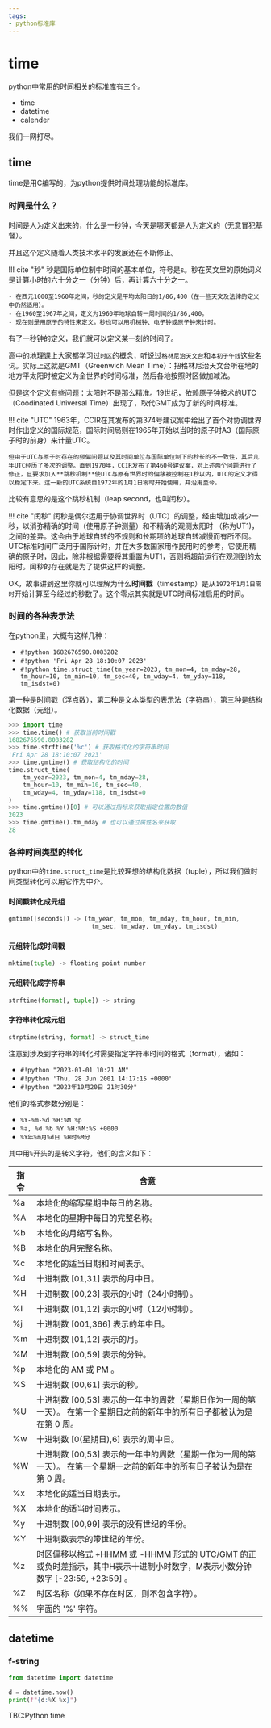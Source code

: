 ```yaml
---
tags:
- python标准库
---
```


# time

python中常用的时间相关的标准库有三个。

- time
- datetime
- calender

我们一网打尽。

## time

time是用C编写的，为python提供时间处理功能的标准库。

### 时间是什么？

时间是人为定义出来的，什么是一秒钟，今天是哪天都是人为定义的（无意冒犯基督）。

并且这个定义随着人类技术水平的发展还在不断修正。

!!! cite "秒"
    秒是国际单位制中时间的基本单位，符号是s。秒在英文里的原始词义是计算小时的六十分之一（分钟）后，再计算六十分之一。
    
    - 在西元1000至1960年之间，秒的定义是平均太阳日的1/86,400（在一些天文及法律的定义中仍然适用）。
    - 在1960至1967年之间，定义为1960年地球自转一周时间的1/86,400。
    - 现在则是用原子的特性来定义。秒也可以用机械钟、电子钟或原子钟来计时。

有了一秒钟的定义，我们就可以定义某一刻的时间了。

高中的地理课上大家都学习过`时区`的概念，听说过`格林尼治天文台`和`本初子午线`这些名词。实际上这就是GMT（Greenwich Mean Time）：把格林尼治天文台所在地的地方平太阳时被定义为全世界的时间标准，然后各地按照时区做加减法。

但是这个定义有些问题：太阳时不是那么精准。19世纪，依赖原子钟技术的UTC（Coodinated Universal Time）出现了，取代GMT成为了新的时间标准。

!!! cite "UTC"
    1963年，CCIR在其发布的第374号建议案中给出了首个对协调世界时作出定义的国际规范，国际时间局则在1965年开始以当时的原子时A3（国际原子时的前身）来计量UTC。
    
    但由于UTC与原子时存在的频偏问题以及其时间单位与国际单位制下的秒长的不一致性，其后几年UTC经历了多次的调整。直到1970年，CCIR发布了第460号建议案，对上述两个问题进行了修正，且要求加入**跳秒机制**使UTC与原有世界时的偏移被控制在1秒以内，UTC的定义才得以稳定下来。这一新的UTC系统自1972年的1月1日零时开始使用，并沿用至今。

比较有意思的是这个跳秒机制（leap second，也叫闰秒）。

!!! cite "闰秒"
    闰秒是偶尔运用于协调世界时（UTC）的调整，经由增加或减少一秒，以消弥精确的时间（使用原子钟测量）和不精确的观测太阳时 （称为UT1)，之间的差异。这会由于地球自转的不规则和长期项的地球自转减慢而有所不同。UTC标准时间广泛用于国际计时，并在大多数国家用作民用时的参考，它使用精确的原子时，因此，除非根据需要将其重置为UT1，否则将超前运行在观测到的太阳时。闰秒的存在就是为了提供这样的调整。

OK，故事讲到这里你就可以理解为什么**时间戳**（timestamp）是从`1972年1月1日零时`开始计算至今经过的秒数了。这个零点其实就是UTC时间标准启用的时间。

### 时间的各种表示法

在python里，大概有这样几种：

- `#!python 1682676590.8083282`
- `#!python 'Fri Apr 28 18:10:07 2023'`
- `#!python time.struct_time(tm_year=2023, tm_mon=4, tm_mday=28, tm_hour=10, tm_min=10, tm_sec=40, tm_wday=4, tm_yday=118, tm_isdst=0)`

第一种是时间戳（浮点数），第二种是文本类型的表示法（字符串），第三种是结构化数据（元组）。

```python title="python中获取当前时间的方法"
>>> import time
>>> time.time() # 获取当前时间戳
1682676590.8083282
>>> time.strftime('%c') # 获取格式化的字符串时间
'Fri Apr 28 18:10:07 2023'
>>> time.gmtime() # 获取结构化的时间
time.struct_time(
    tm_year=2023, tm_mon=4, tm_mday=28, 
    tm_hour=10, tm_min=10, tm_sec=40, 
    tm_wday=4, tm_yday=118, tm_isdst=0
)
>>> time.gmtime()[0] # 可以通过指标来获取指定位置的数值
2023
>>> time.gmtime().tm_mday # 也可以通过属性名来获取
28
```


### 各种时间类型的转化

python中的`time.struct_time`是比较理想的结构化数据（tuple），所以我们做时间类型转化可以用它作为中介。

#### 时间戳转化成元组
```python
gmtime([seconds]) -> (tm_year, tm_mon, tm_mday, tm_hour, tm_min,
                       tm_sec, tm_wday, tm_yday, tm_isdst)
```
#### 元组转化成时间戳
```python
mktime(tuple) -> floating point number
```
#### 元组转化成字符串
```python
strftime(format[, tuple]) -> string
```
#### 字符串转化成元组
```python
strptime(string, format) -> struct_time
```

注意到涉及到字符串的转化时需要指定字符串时间的格式（format），诸如：

- `#!python "2023-01-01 10:21 AM"`
- `#!python 'Thu, 28 Jun 2001 14:17:15 +0000'`
- `#!python "2023年10月20日 21时30分"`

他们的格式参数分别是：

- `%Y-%m-%d %H:%M %p`
- `%a, %d %b %Y %H:%M:%S +0000`
- `%Y年%m月%d日 %H时%M分`

其中用`%`开头的是转义字符，他们的含义如下：

|指令|含意|
|--|--|
|%a|本地化的缩写星期中每日的名称。|
|%A|本地化的星期中每日的完整名称。|
|%b|本地化的月缩写名称。|
|%B|本地化的月完整名称。|
|%c|本地化的适当日期和时间表示。|
|%d|十进制数 [01,31] 表示的月中日。|
|%H|十进制数 [00,23] 表示的小时（24小时制）。|
|%I|十进制数 [01,12] 表示的小时（12小时制）。|
|%j|十进制数 [001,366] 表示的年中日。|
|%m|十进制数 [01,12] 表示的月。|
|%M|十进制数 [00,59] 表示的分钟。|
|%p|本地化的 AM 或 PM 。|
|%S|十进制数 [00,61] 表示的秒。|
|%U|十进制数 [00,53] 表示的一年中的周数（星期日作为一周的第一天）。 在第一个星期日之前的新年中的所有日子都被认为是在第 0 周。|
|%w|十进制数 [0(星期日),6] 表示的周中日。|
|%W|十进制数 [00,53] 表示的一年中的周数（星期一作为一周的第一天）。 在第一个星期一之前的新年中的所有日子被认为是在第 0 周。|
|%x|本地化的适当日期表示。|
|%X|本地化的适当时间表示。|
|%y|十进制数 [00,99] 表示的没有世纪的年份。|
|%Y|十进制数表示的带世纪的年份。|
|%z|时区偏移以格式 +HHMM 或 -HHMM 形式的 UTC/GMT 的正或负时差指示，其中H表示十进制小时数字，M表示小数分钟数字 [-23:59, +23:59] 。|
|%Z|时区名称（如果不存在时区，则不包含字符）。|
|%%|字面的 '%' 字符。|

## datetime

### f-string

```python
from datetime import datetime

d = datetime.now()
print(f"{d:%X %x}")
```

TBC:Python time
